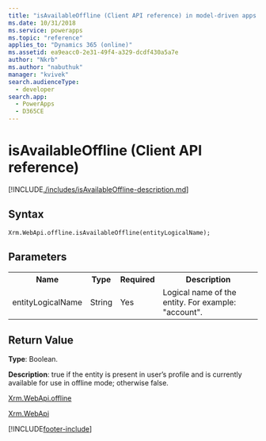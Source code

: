 ```yaml
---
title: "isAvailableOffline (Client API reference) in model-driven apps| MicrosoftDocs"
ms.date: 10/31/2018
ms.service: powerapps
ms.topic: "reference"
applies_to: "Dynamics 365 (online)"
ms.assetid: ea9eacc0-2e31-49f4-a329-dcdf430a5a7e
author: "Nkrb"
ms.author: "nabuthuk"
manager: "kvivek"
search.audienceType: 
  - developer
search.app: 
  - PowerApps
  - D365CE
---
```

# isAvailableOffline (Client API reference)



[!INCLUDE[./includes/isAvailableOffline-description.md](./includes/isAvailableOffline-description.md)] 

## Syntax

`Xrm.WebApi.offline.isAvailableOffline(entityLogicalName);`

## Parameters

<table style="width:100%">
<tr>
<th>Name</th>
<th>Type</th>
<th>Required</th>
<th>Description</th>
</tr>
<tr>
<td>entityLogicalName</td>
<td>String</td>
<td>Yes</td>
<td>Logical name of the entity. For example: "account".</td>
</tr>

</table>

## Return Value

**Type**: Boolean.

**Description**: true if the entity is present in user’s profile and is currently available for use in offline mode; otherwise false.

[Xrm.WebApi.offline](offline.md)

[Xrm.WebApi](../xrm-webapi.md)






[!INCLUDE[footer-include](../../../../../includes/footer-banner.md)]